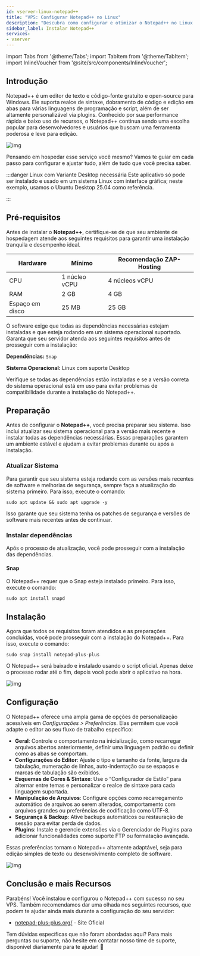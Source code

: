 ```yaml
---
id: vserver-linux-notepad++
title: "VPS: Configurar Notepad++ no Linux"
description: "Descubra como configurar e otimizar o Notepad++ no Linux para uma edição e desenvolvimento de código eficiente e leve → Saiba mais agora"
sidebar_label: Instalar Notepad++
services:
- vserver
---
```


import Tabs from '@theme/Tabs';
import TabItem from '@theme/TabItem';
import InlineVoucher from '@site/src/components/InlineVoucher';

## Introdução

Notepad++ é um editor de texto e código-fonte gratuito e open-source para Windows. Ele suporta realce de sintaxe, dobramento de código e edição em abas para várias linguagens de programação e script, além de ser altamente personalizável via plugins. Conhecido por sua performance rápida e baixo uso de recursos, o Notepad++ continua sendo uma escolha popular para desenvolvedores e usuários que buscam uma ferramenta poderosa e leve para edição.

![img](https://screensaver01.zap-hosting.com/index.php/s/jMMDejqDfWDCfrr/preview)

Pensando em hospedar esse serviço você mesmo? Vamos te guiar em cada passo para configurar e ajustar tudo, além de tudo que você precisa saber.

:::danger Linux com Variante Desktop necessária
Este aplicativo só pode ser instalado e usado em um sistema Linux com interface gráfica; neste exemplo, usamos o Ubuntu Desktop 25.04 como referência.

:::

<InlineVoucher />

## Pré-requisitos

Antes de instalar o **Notepad++**, certifique-se de que seu ambiente de hospedagem atende aos seguintes requisitos para garantir uma instalação tranquila e desempenho ideal.

| Hardware | Mínimo | Recomendação ZAP-Hosting |
| ---------- | ------------ | -------------------------- |
| CPU | 1 núcleo vCPU | 4 núcleos vCPU |
| RAM | 2 GB | 4 GB |
| Espaço em disco | 25 MB | 25 GB |

O software exige que todas as dependências necessárias estejam instaladas e que esteja rodando em um sistema operacional suportado. Garanta que seu servidor atenda aos seguintes requisitos antes de prosseguir com a instalação:

**Dependências:** `Snap`

**Sistema Operacional:** Linux com suporte Desktop

Verifique se todas as dependências estão instaladas e se a versão correta do sistema operacional está em uso para evitar problemas de compatibilidade durante a instalação do Notepad++.

## Preparação

Antes de configurar o **Notepad++**, você precisa preparar seu sistema. Isso inclui atualizar seu sistema operacional para a versão mais recente e instalar todas as dependências necessárias. Essas preparações garantem um ambiente estável e ajudam a evitar problemas durante ou após a instalação.

### Atualizar Sistema
Para garantir que seu sistema esteja rodando com as versões mais recentes de software e melhorias de segurança, sempre faça a atualização do sistema primeiro. Para isso, execute o comando:

```
sudo apt update && sudo apt upgrade -y
```
Isso garante que seu sistema tenha os patches de segurança e versões de software mais recentes antes de continuar.

### Instalar dependências
Após o processo de atualização, você pode prosseguir com a instalação das dependências.

#### Snap
O Notepad++ requer que o Snap esteja instalado primeiro. Para isso, execute o comando:
```
sudo apt install snapd
```

## Instalação
Agora que todos os requisitos foram atendidos e as preparações concluídas, você pode prosseguir com a instalação do Notepad++. Para isso, execute o comando:

```
sudo snap install notepad-plus-plus
```

O Notepad++ será baixado e instalado usando o script oficial. Apenas deixe o processo rodar até o fim, depois você pode abrir o aplicativo na hora.

![img](https://screensaver01.zap-hosting.com/index.php/s/ca9Z8D37wCSrDbf/preview)

## Configuração

O Notepad++ oferece uma ampla gama de opções de personalização acessíveis em *Configurações > Preferências*. Elas permitem que você adapte o editor ao seu fluxo de trabalho específico:

- **Geral**: Controle o comportamento na inicialização, como recarregar arquivos abertos anteriormente, definir uma linguagem padrão ou definir como as abas se comportam.  
- **Configurações do Editor**: Ajuste o tipo e tamanho da fonte, largura da tabulação, numeração de linhas, auto-indentação ou se espaços e marcas de tabulação são exibidos.  
- **Esquemas de Cores & Sintaxe**: Use o “Configurador de Estilo” para alternar entre temas e personalizar o realce de sintaxe para cada linguagem suportada.  
- **Manipulação de Arquivos**: Configure opções como recarregamento automático de arquivos ao serem alterados, comportamento com arquivos grandes ou preferências de codificação como UTF-8.  
- **Segurança & Backup**: Ative backups automáticos ou restauração de sessão para evitar perda de dados.  
- **Plugins**: Instale e gerencie extensões via o Gerenciador de Plugins para adicionar funcionalidades como suporte FTP ou formatação avançada.  

Essas preferências tornam o Notepad++ altamente adaptável, seja para edição simples de texto ou desenvolvimento completo de software.

![img](https://screensaver01.zap-hosting.com/index.php/s/X8og5qnFkBTRcmA/preview)

## Conclusão e mais Recursos

Parabéns! Você instalou e configurou o Notepad++ com sucesso no seu VPS. Também recomendamos dar uma olhada nos seguintes recursos, que podem te ajudar ainda mais durante a configuração do seu servidor:

- [notepad-plus-plus.org/](https://notepad-plus-plus.org/) - Site Oficial

Tem dúvidas específicas que não foram abordadas aqui? Para mais perguntas ou suporte, não hesite em contatar nosso time de suporte, disponível diariamente para te ajudar! 🙂


<InlineVoucher />